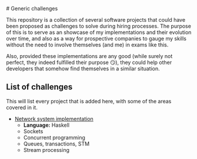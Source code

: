 # Generic challenges

This repository is a collection of several software projects that could have been proposed as challenges to solve during hiring processes. The purpose of this is to serve as an showcase of my implementations and their evolution over time, and also as a way for prospective companies to gauge my skills without the need to involve themselves (and me) in exams like this.

Also, provided these implementations are any good (while surely not perfect, they indeed fulfilled their purpose :smirk:), they could help other developers that somehow find themselves in a similar situation.

## List of challenges

This will list every project that is added here, with some of the areas covered in it.

- [Network system implementation](./generic-system-implementation-haskell)
    - **Language:** Haskell
    - Sockets
    - Concurrent programming
    - Queues, transactions, STM
    - Stream processing
